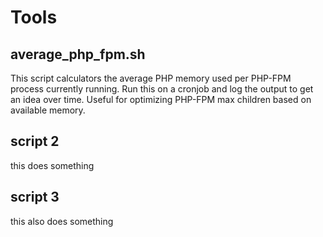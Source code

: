 # Tools

## average_php_fpm.sh
This script calculators the average PHP memory used per PHP-FPM process currently running.
Run this on a cronjob and log the output to get an idea over time.
Useful for optimizing PHP-FPM max children based on available memory.

## script 2
this does something

## script 3
this also does something
